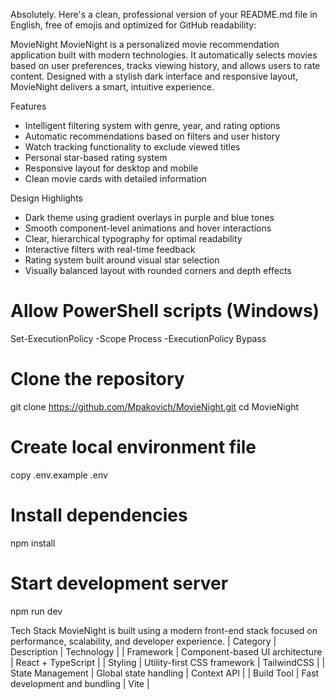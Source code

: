 Absolutely. Here's a clean, professional version of your README.md file in English, free of emojis and optimized for GitHub readability:

MovieNight
MovieNight is a personalized movie recommendation application built with modern technologies. It automatically selects movies based on user preferences, tracks viewing history, and allows users to rate content. Designed with a stylish dark interface and responsive layout, MovieNight delivers a smart, intuitive experience.

Features
- Intelligent filtering system with genre, year, and rating options
- Automatic recommendations based on filters and user history
- Watch tracking functionality to exclude viewed titles
- Personal star-based rating system
- Responsive layout for desktop and mobile
- Clean movie cards with detailed information

Design Highlights
- Dark theme using gradient overlays in purple and blue tones
- Smooth component-level animations and hover interactions
- Clear, hierarchical typography for optimal readability
- Interactive filters with real-time feedback
- Rating system built around visual star selection
- Visually balanced layout with rounded corners and depth effects

# Allow PowerShell scripts (Windows)
Set-ExecutionPolicy -Scope Process -ExecutionPolicy Bypass

# Clone the repository
git clone https://github.com/Mpakovich/MovieNight.git
cd MovieNight

# Create local environment file
copy .env.example .env

# Install dependencies
npm install

# Start development server
npm run dev



Tech Stack
MovieNight is built using a modern front-end stack focused on performance, scalability, and developer experience.
| Category | Description | Technology | 
| Framework | Component-based UI architecture | React + TypeScript | 
| Styling | Utility-first CSS framework | TailwindCSS | 
| State Management | Global state handling | Context API | 
| Build Tool | Fast development and bundling | Vite | 










